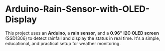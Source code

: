 # Arduino-Rain-Sensor-with-OLED-Display
This project uses an **Arduino**, a **rain sensor**, and a **0.96" I2C OLED screen** (SSD1306) to detect rainfall and display the status in real time. It's a simple, educational, and practical setup for weather monitoring.
